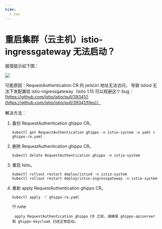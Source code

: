 ```yaml
---
hide:
  - toc
---
```


# 重启集群（云主机）istio-ingressgateway 无法启动？

报错提示如下图：

![](https://docs.daocloud.io/daocloud-docs-images/docs/reference/images/bug01.png)

可能原因：RequestAuthentication CR 的 jwtsUri 地址无法访问，
导致 istiod 无法下发配置给 istio-ingressgateway（Istio 1.15 可以规避这个 bug：
[https://github.com/istio/istio/pull/39341/](https://github.com/istio/istio/pull/39341/files)）

解决方法：

1. 备份 RequestAuthentication ghippo CR。

    ```shell
    kubectl get RequestAuthentication ghippo -n istio-system -o yaml > ghippo-ra.yaml 
    ```

2. 删除 RequestAuthentication ghippo CR。

    ```shell
    kubectl delete RequestAuthentication ghippo -n istio-system 
    ```

3. 重启 Istio。

    ```shell
    kubectl rollout restart deploy/istiod -n istio-system
    kubectl rollout restart deploy/istio-ingressgateway -n istio-system 
    ```

4. 重新 apply RequestAuthentication ghippo CR。

    ```sh
    kubectl apply -f ghippo-ra.yaml 
    ```

    !!! note

        apply RequestAuthentication ghippo CR 之前，请确保 ghippo-apiserver 和 ghippo-keycloak 已经正常启动。
